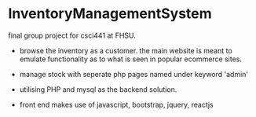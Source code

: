 # InventoryManagementSystem
final group project for csci441 at FHSU.

- browse the inventory as a customer. the main website is meant to emulate functionality as to what is seen in popular ecommerce sites.
- manage stock with seperate php pages named under keyword 'admin'

- utilising PHP and mysql as the backend solution.
- front end makes use of javascript, bootstrap, jquery, reactjs
